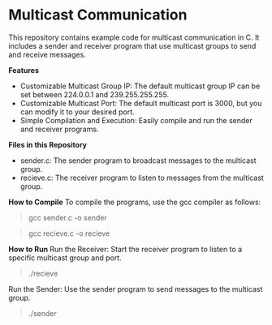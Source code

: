 # Multicast Communication

This repository contains example code for multicast communication in C. It includes a sender and receiver program that use multicast groups to send and receive messages.

**Features**
- Customizable Multicast Group IP: The default multicast group IP can be set between 224.0.0.1 and 239.255.255.255.
- Customizable Multicast Port: The default multicast port is 3000, but you can modify it to your desired port.
- Simple Compilation and Execution: Easily compile and run the sender and receiver programs.

**Files in this Repository**
- sender.c: The sender program to broadcast messages to the multicast group.
- recieve.c: The receiver program to listen to messages from the multicast group.

**How to Compile**
To compile the programs, use the gcc compiler as follows:

> gcc sender.c -o sender

> gcc recieve.c -o recieve

**How to Run**
Run the Receiver: Start the receiver program to listen to a specific multicast group and port.

> ./recieve

Run the Sender: Use the sender program to send messages to the multicast group.

> ./sender

